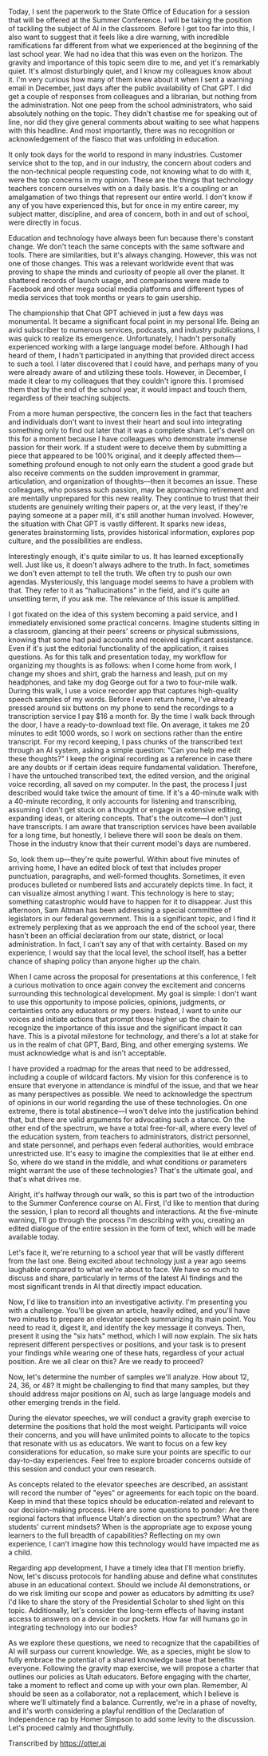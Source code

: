 Today, I sent the paperwork to the State Office of Education for a session that will be offered at the Summer Conference. I will be taking the position of tackling the subject of AI in the classroom. Before I get too far into this, I also want to suggest that it feels like a dire warning, with incredible ramifications far different from what we experienced at the beginning of the last school year. We had no idea that this was even on the horizon. The gravity and importance of this topic seem dire to me, and yet it's remarkably quiet. It's almost disturbingly quiet, and I know my colleagues know about it. I'm very curious how many of them knew about it when I sent a warning email in December, just days after the public availability of Chat GPT. I did get a couple of responses from colleagues and a librarian, but nothing from the administration. Not one peep from the school administrators, who said absolutely nothing on the topic. They didn't chastise me for speaking out of line, nor did they give general comments about waiting to see what happens with this headline. And most importantly, there was no recognition or acknowledgement of the fiasco that was unfolding in education.

It only took days for the world to respond in many industries. Customer service shot to the top, and in our industry, the concern about coders and the non-technical people requesting code, not knowing what to do with it, were the top concerns in my opinion. These are the things that technology teachers concern ourselves with on a daily basis. It's a coupling or an amalgamation of two things that represent our entire world. I don't know if any of you have experienced this, but for once in my entire career, my subject matter, discipline, and area of concern, both in and out of school, were directly in focus.

Education and technology have always been fun because there's constant change. We don't teach the same concepts with the same software and tools. There are similarities, but it's always changing. However, this was not one of those changes. This was a relevant worldwide event that was proving to shape the minds and curiosity of people all over the planet. It shattered records of launch usage, and comparisons were made to Facebook and other mega social media platforms and different types of media services that took months or years to gain usership.

The championship that Chat GPT achieved in just a few days was monumental. It became a significant focal point in my personal life. Being an avid subscriber to numerous services, podcasts, and industry publications, I was quick to realize its emergence. Unfortunately, I hadn't personally experienced working with a large language model before. Although I had heard of them, I hadn't participated in anything that provided direct access to such a tool. I later discovered that I could have, and perhaps many of you were already aware of and utilizing these tools. However, in December, I made it clear to my colleagues that they couldn't ignore this. I promised them that by the end of the school year, it would impact and touch them, regardless of their teaching subjects.

From a more human perspective, the concern lies in the fact that teachers and individuals don't want to invest their heart and soul into integrating something only to find out later that it was a complete sham. Let's dwell on this for a moment because I have colleagues who demonstrate immense passion for their work. If a student were to deceive them by submitting a piece that appeared to be 100% original, and it deeply affected them—something profound enough to not only earn the student a good grade but also receive comments on the sudden improvement in grammar, articulation, and organization of thoughts—then it becomes an issue. These colleagues, who possess such passion, may be approaching retirement and are mentally unprepared for this new reality. They continue to trust that their students are genuinely writing their papers or, at the very least, if they're paying someone at a paper mill, it's still another human involved. However, the situation with Chat GPT is vastly different. It sparks new ideas, generates brainstorming lists, provides historical information, explores pop culture, and the possibilities are endless.

Interestingly enough, it's quite similar to us. It has learned exceptionally well. Just like us, it doesn't always adhere to the truth. In fact, sometimes we don't even attempt to tell the truth. We often try to push our own agendas. Mysteriously, this language model seems to have a problem with that. They refer to it as "hallucinations" in the field, and it's quite an unsettling term, if you ask me. The relevance of this issue is amplified.

I got fixated on the idea of this system becoming a paid service, and I immediately envisioned some practical concerns. Imagine students sitting in a classroom, glancing at their peers' screens or physical submissions, knowing that some had paid accounts and received significant assistance. Even if it's just the editorial functionality of the application, it raises questions. As for this talk and presentation today, my workflow for organizing my thoughts is as follows: when I come home from work, I change my shoes and shirt, grab the harness and leash, put on my headphones, and take my dog George out for a two to four-mile walk. During this walk, I use a voice recorder app that captures high-quality speech samples of my words. Before I even return home, I've already pressed around six buttons on my phone to send the recordings to a transcription service I pay $16 a month for. By the time I walk back through the door, I have a ready-to-download text file. On average, it takes me 20 minutes to edit 1000 words, so I work on sections rather than the entire transcript. For my record keeping, I pass chunks of the transcribed text through an AI system, asking a simple question: "Can you help me edit these thoughts?" I keep the original recording as a reference in case there are any doubts or if certain ideas require fundamental validation. Therefore, I have the untouched transcribed text, the edited version, and the original voice recording, all saved on my computer. In the past, the process I just described would take twice the amount of time. If it's a 40-minute walk with a 40-minute recording, it only accounts for listening and transcribing, assuming I don't get stuck on a thought or engage in extensive editing, expanding ideas, or altering concepts. That's the outcome—I don't just have transcripts. I am aware that transcription services have been available for a long time, but honestly, I believe there will soon be deals on them. Those in the industry know that their current model's days are numbered.

So, look them up—they're quite powerful. Within about five minutes of arriving home, I have an edited block of text that includes proper punctuation, paragraphs, and well-formed thoughts. Sometimes, it even produces bulleted or numbered lists and accurately depicts time. In fact, it can visualize almost anything I want. This technology is here to stay; something catastrophic would have to happen for it to disappear. Just this afternoon, Sam Altman has been addressing a special committee of legislators in our federal government. This is a significant topic, and I find it extremely perplexing that as we approach the end of the school year, there hasn't been an official declaration from our state, district, or local administration. In fact, I can't say any of that with certainty. Based on my experience, I would say that the local level, the school itself, has a better chance of shaping policy than anyone higher up the chain.

When I came across the proposal for presentations at this conference, I felt a curious motivation to once again convey the excitement and concerns surrounding this technological development. My goal is simple: I don't want to use this opportunity to impose policies, opinions, judgments, or certainties onto any educators or my peers. Instead, I want to unite our voices and initiate actions that prompt those higher up the chain to recognize the importance of this issue and the significant impact it can have. This is a pivotal milestone for technology, and there's a lot at stake for us in the realm of chat GPT, Bard, Bing, and other emerging systems. We must acknowledge what is and isn't acceptable.

I have provided a roadmap for the areas that need to be addressed, including a couple of wildcard factors. My vision for this conference is to ensure that everyone in attendance is mindful of the issue, and that we hear as many perspectives as possible. We need to acknowledge the spectrum of opinions in our world regarding the use of these technologies. On one extreme, there is total abstinence—I won't delve into the justification behind that, but there are valid arguments for advocating such a stance. On the other end of the spectrum, we have a total free-for-all, where every level of the education system, from teachers to administrators, district personnel, and state personnel, and perhaps even federal authorities, would embrace unrestricted use. It's easy to imagine the complexities that lie at either end. So, where do we stand in the middle, and what conditions or parameters might warrant the use of these technologies? That's the ultimate goal, and that's what drives me.

Alright, it's halfway through our walk, so this is part two of the introduction to the Summer Conference course on AI. First, I'd like to mention that during the session, I plan to record all thoughts and interactions. At the five-minute warning, I'll go through the process I'm describing with you, creating an edited dialogue of the entire session in the form of text, which will be made available today.

Let's face it, we're returning to a school year that will be vastly different from the last one. Being excited about technology just a year ago seems laughable compared to what we're about to face. We have so much to discuss and share, particularly in terms of the latest AI findings and the most significant trends in AI that directly impact education.

Now, I'd like to transition into an investigative activity. I'm presenting you with a challenge. You'll be given an article, heavily edited, and you'll have two minutes to prepare an elevator speech summarizing its main point. You need to read it, digest it, and identify the key message it conveys. Then, present it using the "six hats" method, which I will now explain. The six hats represent different perspectives or positions, and your task is to present your findings while wearing one of these hats, regardless of your actual position. Are we all clear on this? Are we ready to proceed?

Now, let's determine the number of samples we'll analyze. How about 12, 24, 36, or 48? It might be challenging to find that many samples, but they should address major positions on AI, such as large language models and other emerging trends in the field.

During the elevator speeches, we will conduct a gravity graph exercise to determine the positions that hold the most weight. Participants will voice their concerns, and you will have unlimited points to allocate to the topics that resonate with us as educators. We want to focus on a few key considerations for education, so make sure your points are specific to our day-to-day experiences. Feel free to explore broader concerns outside of this session and conduct your own research.

As concepts related to the elevator speeches are described, an assistant will record the number of "eyes" or agreements for each topic on the board. Keep in mind that these topics should be education-related and relevant to our decision-making process. Here are some questions to ponder: Are there regional factors that influence Utah's direction on the spectrum? What are students' current mindsets? When is the appropriate age to expose young learners to the full breadth of capabilities? Reflecting on my own experience, I can't imagine how this technology would have impacted me as a child.

Regarding app development, I have a timely idea that I'll mention briefly. Now, let's discuss protocols for handling abuse and define what constitutes abuse in an educational context. Should we include AI demonstrations, or do we risk limiting our scope and power as educators by admitting its use? I'd like to share the story of the Presidential Scholar to shed light on this topic. Additionally, let's consider the long-term effects of having instant access to answers on a device in our pockets. How far will humans go in integrating technology into our bodies?

As we explore these questions, we need to recognize that the capabilities of AI will surpass our current knowledge. We, as a species, might be slow to fully embrace the potential of a shared knowledge base that benefits everyone. Following the gravity map exercise, we will propose a charter that outlines our policies as Utah educators. Before engaging with the charter, take a moment to reflect and come up with your own plan. Remember, AI should be seen as a collaborator, not a replacement, which I believe is where we'll ultimately find a balance. Currently, we're in a phase of novelty, and it's worth considering a playful rendition of the Declaration of Independence rap by Homer Simpson to add some levity to the discussion. Let's proceed calmly and thoughtfully.

Transcribed by https://otter.ai
